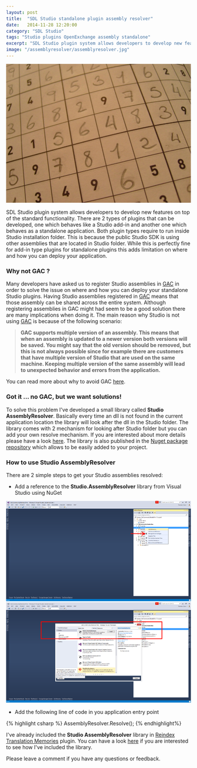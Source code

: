 ```yaml
---
layout: post
title:  "SDL Studio standalone plugin assembly resolver"
date:   2014-11-28 12:20:00
category: "SDL Studio"
tags: "Studio plugins OpenExchange assembly standalone"
excerpt: "SDL Studio plugin system allows developers to develop new features on top of the standard functionality. There are 2 types of plugins that can be developed, one which behaves like a Studio add-in and another one which behaves as a standalone application. Both plugin types require to run inside Studio installation folder. This is because the public Studio SDK is using other assemblies that are located in Studio folder. While this is perfectly fine for add-in type plugins for standalone plugins this adds limitation on where and how you can deploy your application."
image: "/assemblyresolver/assemblyresolver.jpg"
---
```


<img src="/assets/images/posts/assemblyresolver/assemblyresolver.jpg" alt="Assembly Resolver" title="Assembly Resolver" class="img-responsive">

<p class="dropcap">SDL Studio plugin system allows developers to develop new features on top of the standard functionality. There are 2 types of plugins that can be developed, one which behaves like a Studio add-in and another one which behaves as a standalone application. Both plugin types require to run inside Studio installation folder. This is because the public Studio SDK is using other assemblies that are located in Studio folder. While this is perfectly fine for add-in type plugins for standalone plugins this adds limitation on where and how you can deploy your application.</p>



### Why not GAC ? ###

Many developers have asked us to register Studio assemblies in [GAC](http://msdn.microsoft.com/en-us/library/yf1d93sz%28v=vs.110%29.aspx) in order to solve the issue on where and how you can deploy your standalone Studio plugins. Having Studio assemblies registered in [GAC](http://msdn.microsoft.com/en-us/library/yf1d93sz%28v=vs.110%29.aspx) means that those assembly can be shared across the entire system. Although registering assemblies in GAC might had seem to be a good solution there are many implications when doing it. The main reason why Studio is not using [GAC](http://msdn.microsoft.com/en-us/library/yf1d93sz%28v=vs.110%29.aspx) is because of the following scenario:

> **GAC supports multiple version of an assembly. This means that when an assembly is updated to a newer version both versions will be saved. You might say that the old version should be removed, but this is not always possible since for example there are customers that have multiple version of Studio that are used on the same machine. Keeping multiple version of the same assembly will lead to unexpected behavior and errors from the application.**

You can read more about why to avoid GAC [here](http://www.sellsbrothers.com/Posts/Details/12503).   

### Got it ... no GAC, but we want solutions! ###

To solve this problem I've developed a small library called **Studio AssemblyResolver**. Basically every time an dll is not found in the current application location the library will look after the dll in the Studio folder. The library comes with 2 mechanism for looking after Studio folder but you can add your own resolve mechanism. If you are interested about more details please have a look [here](https://github.com/cromica/Studio-AssemblyResolver). The library is also published in the [Nuget package repository](https://www.nuget.org/packages/Studio.AssemblyResolver) which allows to be easily added to your project.

### How to use Studio AssemblyResolver ###

There are 2 simple steps to get your Studio assemblies resolved:

- Add a reference to the **Studio.AssemblyResolver** library from Visual Studio using NuGet

<img src="/assets/images/posts/assemblyresolver/managenuget.png" alt="Manage Nuget" title="Manage Nuget" class="img-responsive">

<img src="/assets/images/posts/assemblyresolver/nugetassemblyresolver.png" alt="Nuget assembly resolver" title="Nuget assembly resolver" class="img-responsive">

- Add the following line of code in you application entry point

{% highlight csharp %}
AssemblyResolver.Resolve();
{% endhighlight%}

I've already included the **Studio AssemblyResolver** library in [Reindex Translation Memories](https://github.com/sdl/SDL-Community/tree/master/Reindex%20Translation%20Memories) plugin. You can have a look [here](https://github.com/sdl/SDL-Community/blob/master/Reindex%20Translation%20Memories/Sdl.Community.ReindexTms/Program.cs#L18) if you are interested to see how I've included the library.


Please leave a comment if you have any questions or feedback.